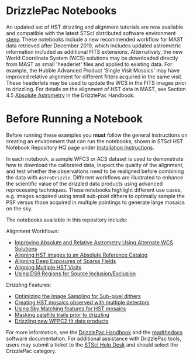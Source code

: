 DrizzlePac Notebooks
=================

An updated set of HST drizzling and alignment tutorials are now available and compatible with the latest STScI distributed software environment [stenv](https://stenv.readthedocs.io/en/latest/). These notebooks include a new recommended workflow for MAST data retrieved after December 2019, which includes updated astrometric information included as additional FITS extensions.  Alternatively, the new World Coordinate System (WCS) solutions may be downloaded directly from MAST as small 'headerlet' files and applied to existing data. For example, the Hubble Advanced Product 'Single Visit Mosaics' may have improved relative alignment for different filters acquired in the same visit. These headerlets may be used to update the WCS in the FITS images prior to drizzling. For details on the alignment of HST data in MAST, see Section 4.5 [Absolute Astrometry](https://hst-docs.stsci.edu/drizzpac/chapter-4-astrometric-information-in-the-header/4-5-absolute-astrometry) in the DrizzlePac Handbook.  

# Before Running a Notebook
Before running these examples you **must** follow the general instructions on creating an environment that can run the notebooks, shown in STScI HST Notebook Repository HQ page under [Installation Instructions](https://spacetelescope.github.io/hst_notebooks/index.html).

In each notebook, a sample WFC3 or ACS dataset is used to demonstrate how to download the calibrated data, inspect the quality of the alignment, and test whether the observations need to be realigned before combining the data with `AstroDrizzle`. Different workflows are illustrated to enhance the scientific value of the drizzled data products using advanced reprocessing techniques. These notebooks highlight different use cases, e.g. images acquired using small sub-pixel dithers to optimally sample the PSF versus those acquired in multiple pointings to generate large mosaics on the sky.

The notebooks available in this repository include:

Alignment Workflows:
- [Improving Absolute and Relative Astrometry Using Alternate WCS Solutions](https://spacetelescope.github.io/hst_notebooks/notebooks/DrizzlePac/using_updated_astrometry_solutions/using_updated_astrometry_solutions.html)
- [Aligning HST images to an Absolute Reference Catalog](https://spacetelescope.github.io/hst_notebooks/notebooks/DrizzlePac/align_to_catalogs/align_to_catalogs.html)
- [Aligning Deep Exposures of Sparse Fields](https://spacetelescope.github.io/hst_notebooks/notebooks/DrizzlePac/align_sparse_fields/align_sparse_fields.html)
- [Aligning Multiple HST Visits](https://spacetelescope.github.io/hst_notebooks/notebooks/DrizzlePac/align_multiple_visits/align_multiple_visits.html)
- [Using DS9 Regions for Source Inclusion/Exclusion](https://spacetelescope.github.io/hst_notebooks/notebooks/DrizzlePac/use_ds9_regions_in_tweakreg/use_ds9_regions_in_tweakreg.html)

Drizzling Features:
- [Optimizing the Image Sampling for Sub-pixel dithers](https://spacetelescope.github.io/hst_notebooks/notebooks/DrizzlePac/optimize_image_sampling/optimize_image_sampling.html)
- [Creating HST mosaics observed with multiple detectors](https://spacetelescope.github.io/hst_notebooks/notebooks/DrizzlePac/align_mosaics/align_mosaics.html)
- [Using Sky Matching features for HST mosaics](https://spacetelescope.github.io/hst_notebooks/notebooks/DrizzlePac/sky_matching/sky_matching.html)
- [Masking satellite trails prior to drizzling](https://spacetelescope.github.io/hst_notebooks/notebooks/DrizzlePac/mask_satellite/mask_satellite.html)
- [Drizzling new WFPC2 flt data products](https://spacetelescope.github.io/hst_notebooks/notebooks/DrizzlePac/drizzle_wfpc2/drizzle_wfpc2.html)

For more information, see the [DrizzlePac Handbook](https://hst-docs.stsci.edu/drizzpac) and the [readthedocs](https://drizzlepac.readthedocs.io/en/latest/) software documentation. For additional assistance with DrizzlePac tools, users may submit a ticket to the [STScI Help Desk](https://stsci.service-now.com/hst?id=hst_index) and should select the DrizzlePac category.



